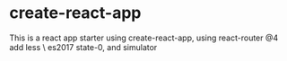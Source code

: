 # create-react-app

This is a react app starter
using 
create-react-app,
using react-router @4
add less \ es2017 state-0, and simulator
